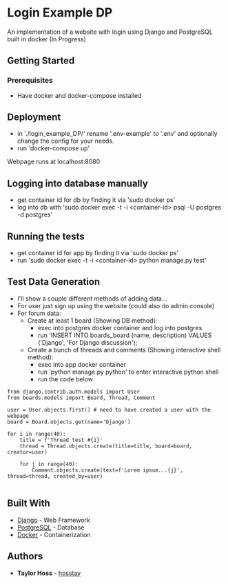 # Login Example DP

An implementation of a website with login using Django and PostgreSQL built in docker (In Progress)

## Getting Started

### Prerequisites

* Have docker and docker-compose installed

## Deployment

* in './login_example_DP/' rename '.env-example' to '.env' and optionally change the config for your needs.
* run 'docker-compose up'

Webpage runs at localhost:8080

## Logging into database manually

* get container id for db by finding it via 'sudo docker ps'
* log into db with 'sudo docker exec -t -i \<container-id> psql -U postgres -d postgres'

## Running the tests

* get container id  for app by finding it via 'sudo docker ps'
* run 'sudo docker exec -t -i \<container-id> python manage.py test'

## Test Data Generation

* I'll show a couple different methods of adding data...
* For user just sign up using the website (could also do admin console)
* For forum data:
    * Create at least 1 board (Showing DB method):
        * exec into postgres docker container and log into postgres
        * run 'INSERT INTO boards_board (name, description) VALUES ('Django', 'For Django discussion');
    * Create a bunch of threads and comments (Showing interactive shell method):
        * exec into app docker container
        * run 'python manage.py python' to enter interactive python shell
        * run the code below 
    
```
from django.contrib.auth.models import User
from boards.models import Board, Thread, Comment

user = User.objects.first() # need to have created a user with the webpage
board = Board.objects.get(name='Django')

for i in range(40):
    title = f'Thread test #{i}'
    thread = Thread.objects.create(title=title, board=board, creator=user)

    for j in range(40):
        Comment.objects.create(text=f'Lorem ipsum...{j}', thread=thread, created_by=user)


```

## Built With

* [Django](https://www.djangoproject.com/) - Web Framework
* [PostgreSQL](https://www.postgresql.org/) - Database
* [Docker](https://www.docker.com/) - Containerization

## Authors

* **Taylor Hoss** - [hosstay](https://github.com/hosstay)
